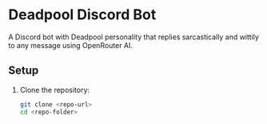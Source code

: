 # Deadpool Discord Bot

A Discord bot with Deadpool personality that replies sarcastically and wittily to any message using OpenRouter AI.

## Setup

1. Clone the repository:
   ```bash
   git clone <repo-url>
   cd <repo-folder>

